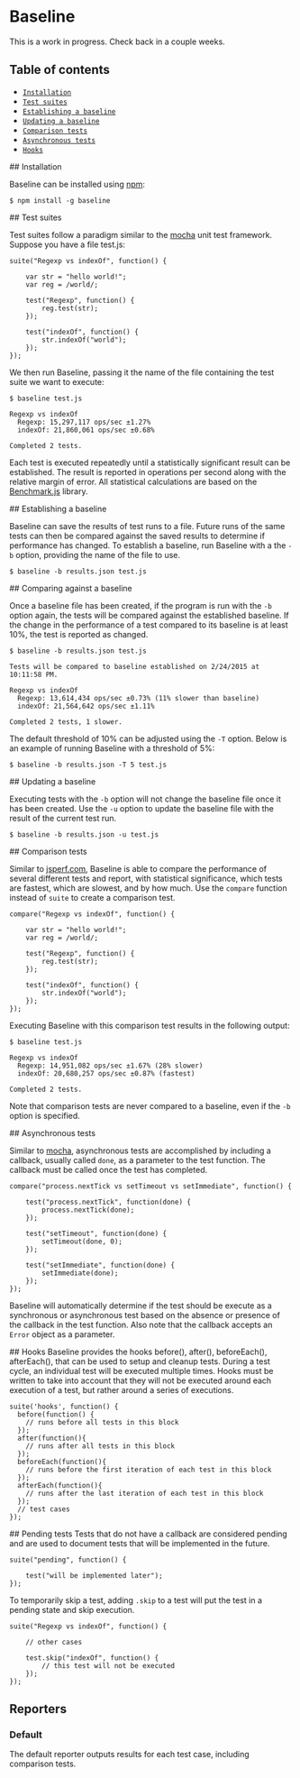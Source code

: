 # Baseline

This is a work in progress. Check back in a couple weeks.


## Table of contents

* [`Installation`](#installation)
* [`Test suites`](#test-suites)
* [`Establishing a baseline`](#establishing-a-baseline)
* [`Updating a baseline`](#updating-a-baseline)
* [`Comparison tests`](#comparison-tests)
* [`Asynchronous tests`](#asynchronous-tests)
* [`Hooks`](#hooks)


<a name="installation" />
## Installation

Baseline can be installed using [npm](https://www.npmjs.com/):

```
$ npm install -g baseline
```

<a name="test-suites" />
## Test suites

Test suites follow a paradigm similar to the [mocha](http://mochajs.org/) unit test framework. Suppose you have a file
test.js:

```
suite("Regexp vs indexOf", function() {

    var str = "hello world!";
    var reg = /world/;

    test("Regexp", function() {
        reg.test(str);
    });

    test("indexOf", function() {
        str.indexOf("world");
    });
});
```

We then run Baseline, passing it the name of the file containing the test suite we want to execute:

```
$ baseline test.js

Regexp vs indexOf
  Regexp: 15,297,117 ops/sec ±1.27%
  indexOf: 21,860,061 ops/sec ±0.68%

Completed 2 tests.
```

Each test is executed repeatedly until a statistically significant result can be established. The result is reported in
operations per second along with the relative margin of error. All statistical calculations are based on the
[Benchmark.js](http://benchmarkjs.com/) library.


<a name="establishing-a-baseline" />
## Establishing a baseline

Baseline can save the results of test runs to a file. Future runs of the same tests can then be compared against the saved
results to determine if performance has changed. To establish a baseline, run Baseline with a the `-b` option, providing
the name of the file to use.

```
$ baseline -b results.json test.js
```

<a name="comparing-against-a-baseline" />
## Comparing against a baseline

Once a baseline file has been created, if the program is run with the `-b` option again, the tests will be compared against
the established baseline. If the change in the performance of a test compared to its baseline is at least 10%,
the test is reported as changed.

```
$ baseline -b results.json test.js

Tests will be compared to baseline established on 2/24/2015 at 10:11:58 PM.

Regexp vs indexOf
  Regexp: 13,614,434 ops/sec ±0.73% (11% slower than baseline)
  indexOf: 21,564,642 ops/sec ±1.11%

Completed 2 tests, 1 slower.
```

The default threshold of 10% can be adjusted using the `-T` option. Below is an example of running Baseline with a
threshold of 5%:

```
$ baseline -b results.json -T 5 test.js
```

<a name="updating-a-baseline" />
## Updating a baseline

Executing tests with the `-b` option will not change the baseline file once it has been created. Use the `-u` option to
update the baseline file with the result of the current test run.

```
$ baseline -b results.json -u test.js
```

<a name="comparison-tests" />
## Comparison tests

Similar to [jsperf.com](https://jsperf.com/), Baseline is able to compare the performance of several different tests
and report, with statistical significance, which tests are fastest, which are slowest, and by how much. Use the
`compare` function instead of `suite` to create a comparison test.

```
compare("Regexp vs indexOf", function() {

    var str = "hello world!";
    var reg = /world/;

    test("Regexp", function() {
        reg.test(str);
    });

    test("indexOf", function() {
        str.indexOf("world");
    });
});
```

Executing Baseline with this comparison test results in the following output:

```
$ baseline test.js

Regexp vs indexOf
  Regexp: 14,951,082 ops/sec ±1.67% (28% slower)
  indexOf: 20,680,257 ops/sec ±0.87% (fastest)

Completed 2 tests.
```

Note that comparison tests are never compared to a baseline, even if the `-b` option is specified.


<a name="asynchronous-tests" />
## Asynchronous tests

Similar to [mocha](http://mochajs.org/), asynchronous tests are accomplished by including a callback, usually called
`done`, as a parameter to the test function. The callback must be called once the test has completed.

```
compare("process.nextTick vs setTimeout vs setImmediate", function() {

    test("process.nextTick", function(done) {
        process.nextTick(done);
    });

    test("setTimeout", function(done) {
        setTimeout(done, 0);
    });

    test("setImmediate", function(done) {
        setImmediate(done);
    });
});
```

Baseline will automatically determine if the test should be execute as a synchronous or asynchronous test based on the
absence or presence of the callback in the test function. Also note that the callback accepts an `Error` object as a
parameter.


<a name="hooks" />
## Hooks
Baseline provides the hooks before(), after(), beforeEach(), afterEach(), that can be used to setup and cleanup tests.
During a test cycle, an individual test will be executed multiple times. Hooks must be written to take into account that
they will not be executed around each execution of a test, but rather around a series of executions.

```
suite('hooks', function() {
  before(function() {
    // runs before all tests in this block
  });
  after(function(){
    // runs after all tests in this block
  });
  beforeEach(function(){
    // runs before the first iteration of each test in this block
  });
  afterEach(function(){
    // runs after the last iteration of each test in this block
  });
  // test cases
});
```


<a name="pending-tests" />
## Pending tests
Tests that do not have a callback are considered pending and are used to document tests that will be implemented in the
future.

```
suite("pending", function() {

    test("will be implemented later");
});
```

To temporarily skip a test, adding `.skip` to a test will put the test in a pending state and skip execution.

```
suite("Regexp vs indexOf", function() {

    // other cases

    test.skip("indexOf", function() {
        // this test will not be executed
    });
});
```


## Reporters

### Default

The default reporter outputs results for each test case, including comparison tests.

